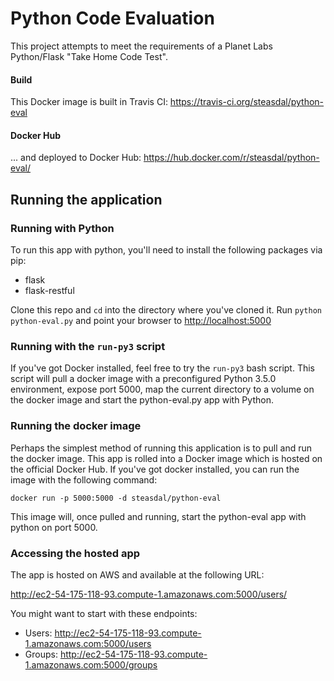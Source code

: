 # Python Code Evaluation
This project attempts to meet the requirements of a Planet Labs Python/Flask "Take Home Code Test".

#### Build
This Docker image is built in Travis CI:
<https://travis-ci.org/steasdal/python-eval>

#### Docker Hub
... and deployed to Docker Hub:
<https://hub.docker.com/r/steasdal/python-eval/>

## Running the application

### Running with Python
To run this app with python, you'll need to install the following packages via pip:

   * flask
   * flask-restful
   
Clone this repo and `cd` into the directory where you've cloned it.  Run `python python-eval.py` 
and point your browser to <http://localhost:5000>

### Running with the `run-py3` script
If you've got Docker installed, feel free to try the `run-py3` bash script.  This script will 
pull a docker image with a preconfigured Python 3.5.0 environment, expose port 5000, map the 
current directory to a volume on the docker image and start the python-eval.py app with Python.

### Running the docker image
Perhaps the simplest method of running this application is to pull and run the docker image.
This app is rolled into a Docker image which is hosted on the official Docker Hub.  If you've got
docker installed, you can run the image with the following command:

    docker run -p 5000:5000 -d steasdal/python-eval
    
This image will, once pulled and running, start the python-eval app with python on port 5000.

### Accessing the hosted app
The app is hosted on AWS and available at the following URL:

<http://ec2-54-175-118-93.compute-1.amazonaws.com:5000/users/>

You might want to start with these endpoints:

   * Users:  <http://ec2-54-175-118-93.compute-1.amazonaws.com:5000/users>
   * Groups:  <http://ec2-54-175-118-93.compute-1.amazonaws.com:5000/groups>





